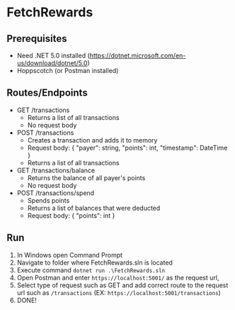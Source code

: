 # FetchRewards

## Prerequisites
* Need .NET 5.0 installed (https://dotnet.microsoft.com/en-us/download/dotnet/5.0)
* Hoppscotch (or Postman installed)

## Routes/Endpoints
* GET /transactions
  * Returns a list of all transactions
  * No request body
* POST /transactions
  * Creates a transaction and adds it to memory
  * Request body: { "payer": string, "points": int, "timestamp": DateTime }
  * Returns a list of all transactions
* GET /transactions/balance
  * Returns the balance of all payer's points
  * No request body
* POST /transactions/spend
  * Spends points
  * Returns a list of balances that were deducted
  * Request body: { "points": int }
  
## Run
1. In Windows open Command Prompt
2. Navigate to folder where FetchRewards.sln is located
3. Execute command `dotnet run .\FetchRewards.sln`
4. Open Postman and enter `https://localhost:5001/` as the request url,
5. Select type of request such as GET and add correct route to the request url such as `/transactions` (EX: `https://localhost:5001/transactions`)
6. DONE!
